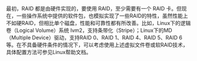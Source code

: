 

最初，RAID 都是由硬件实现的，要使用 RAID，至少需要有一个 RAID 卡。但现在，一些操作系统中提供的软件包，也模拟实现了一些RAID的特性，虽然性能上不如硬RAID，但相比单个磁盘，性能和可靠性都有所改善。比如，Linux下的逻辑卷（Logical Volume）系统 lvm2，支持条带化（Stripe）；Linux下的MD（Multiple Device）驱动，支持RAID 0、RAID 1、RAID 4、RAID 5、RAID 6等。在不具备硬件条件的情况下，可以考虑使用上述虚拟文件卷或软RAID技术，具体配置方法可参见Linux帮助文档。



